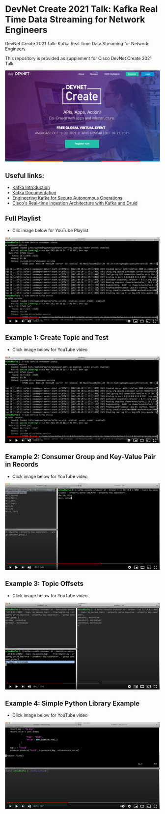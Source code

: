 # DevNet Create 2021 Talk: Kafka Real Time Data Streaming for Network Engineers
DevNet Create 2021 Talk: Kafka Real Time Data Streaming for Network Engineers

This repository is provided as supplement for Cisco DevNet Create 2021 Talk

![Cisco DevNet Create 2021](/images/DevNet_Create_2021.png)


## Useful links: 

- [Kafka Introduction](https://kafka.apache.org/intro)
- [Kafka Documentation](https://kafka.apache.org/documentation/)
- [Engineering Kafka for Secure Autonomous Operations](https://video.cisco.com/video/6258279442001)
- [Cisco's Real-time Ingestion Architecture with Kafka and Druid](https://imply.io/videos/ciscos-real-time-ingestion-architecture-with-kafka-and-druid)


## Full Playlist

- Clic image below for YouTube Playlist 

[![DevNet Create 2021 Full Playlist](/images/Example1_screenshot.png)](https://www.youtube.com/playlist?list=PLAaTeRWIM_ws4ySKWlq9nDpOptoMkRSW0)

## Example 1: Create Topic and Test

- Click image below for YouTube video

[![DevNet Create 2021 Exampple 1](/images/Example1_screenshot.png)](https://youtu.be/8agd1M-vafg)

## Example 2: Consumer Group and Key-Value Pair in Records

- Click image below for YouTube video

[![DevNet Create 2021 Exampple 2](/images/Example2_screenshot.png)](https://youtu.be/8qL98_7hB_k)

## Example 3: Topic Offsets

- Click image below for YouTube video

[![DevNet Create 2021 Exampple 3](/images/Example3_screenshot.png)](https://youtu.be/BINK1Aex8Qs)

## Example 4: Simple Python Library Example

- Click image below for YouTube video

[![DevNet Create 2021 Exampple 4](/images/Example4_screenshot.png)](https://youtu.be/2wyFaAJSZyU)



